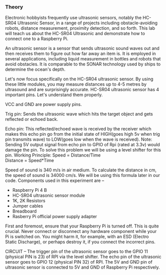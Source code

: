 ### Theory

Electronic hobbyists frequently use ultrasonic sensors, notably the HC-SR04 Ultrasonic Sensor, in a range of projects including obstacle-avoiding robots, distance measurement, proximity detection, and so forth. This lab will teach us about the HC-SR04 Ultrasonic and demonstrate how to connect one to a Raspberry Pi.

An ultrasonic sensor is a sensor that sends ultrasonic sound waves out and then receives them to figure out how far away an item is. It is employed in several applications, including liquid measurement in bottles and robots that avoid obstacles. It is comparable to the SONAR technology used by ships to determine the ocean's depth.

Let's now focus specifically on the HC-SR04 ultrasonic sensor. By using these little modules, you may measure distances up to 4-5 metres by ultrasound and are surprisingly accurate. HC-SR04 ultrasonic sensor has 4 important pins. Let's understand them properly.

VCC and GND are power supply pins.

Trig pin:
Sends the ultrasonic wave which hits the target object and gets reflected or echoed back.

Echo pin:
This reflected/echoed wave is received by the receiver which makes this echo pin go from the initial state of HIGH(goes high 5v when trig pin transmits wave) to LOW(goes low when the wave is received).
Note: Sending 5V output signal from echo pin to GPIO of Rpi (rated at 3.3v) would damage the pin. To solve this problem we will be using a level shifter for this pin.
Working Principle:
Speed = Distance/Time  
Distance = Speed*Time

Speed of sound is 340 m/s in air medium. To calculate the distance in cm, the speed of sound is 34000 cm/s. We will be using this formula later in our code. 
Components used in this experiment are – 

* Raspberry Pi 4 B
* HC-SR04 ultrasonic sensor module
* 1K, 2K Resistors
* Jumper cables
* Breadboard
* Rasberry Pi official power supply adapter


First and foremost, ensure that your Raspberry Pi is turned off. This is quite crucial. Never connect or disconnect any hardware component while your Pi is switched on. You might harm it, for example, with an ESD (Electro Static Discharge), or perhaps destroy it, if you connect the incorrect pins.

CIRCUIT – 
The trigger pin of the ultrasonic sensor goes to the GPIO 11 (physical PIN is 23) of RPI via the level shifter. The echo pin of the ultrasonic sensor goes to GPIO 12 (physical PIN 32) of RPI. The 5V and GND pin of ultrasonic sensor is connected to 5V and GND of Raspberry Pi respectively.
